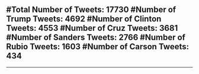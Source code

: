 #Total Number of Tweets: 17730 
#Number of Trump Tweets: 4692
#Number of Clinton Tweets: 4553
#Number of Cruz Tweets: 3681
#Number of Sanders Tweets: 2766
#Number of Rubio Tweets: 1603
#Number of Carson Tweets: 434
---
---
